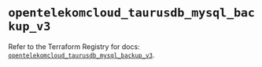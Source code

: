 # `opentelekomcloud_taurusdb_mysql_backup_v3`

Refer to the Terraform Registry for docs: [`opentelekomcloud_taurusdb_mysql_backup_v3`](https://registry.terraform.io/providers/opentelekomcloud/opentelekomcloud/1.36.50/docs/resources/taurusdb_mysql_backup_v3).
